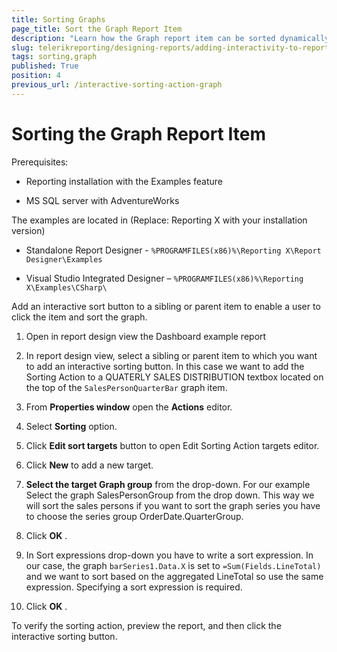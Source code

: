 ```yaml
---
title: Sorting Graphs
page_title: Sort the Graph Report Item 
description: "Learn how the Graph report item can be sorted dynamically via the Sorting Interactive Action."
slug: telerikreporting/designing-reports/adding-interactivity-to-reports/actions/sorting-action/sorting-graph
tags: sorting,graph
published: True
position: 4
previous_url: /interactive-sorting-action-graph
---
```


# Sorting the Graph Report Item

Prerequisites:       

* Reporting installation with the Examples feature          			

* MS SQL server with AdventureWorks         			

The examples are located in (Replace: Reporting X with your installation version)       

* Standalone Report Designer - `%PROGRAMFILES(x86)%\Reporting X\Report Designer\Examples`         			

* Visual Studio Integrated Designer – `%PROGRAMFILES(x86)%\Reporting X\Examples\CSharp\`         			


Add an interactive sort button to a sibling or parent item to enable a user to click the item and sort the graph.         	

1. Open in report design view the Dashboard example report         		

1. In report design view, select a sibling or parent item to which you want to add an interactive sorting button. In this case we want to add the Sorting Action to a QUATERLY SALES DISTRIBUTION textbox located on the top of the `SalesPersonQuarterBar` graph item.         		

1. From __Properties window__  open the __Actions__  editor.         		

1. Select __Sorting__  option.         		

1. Click __Edit sort targets__  button to open Edit Sorting Action targets editor.         		

1. Click __New__  to add a new target.         		

1. __Select the target Graph group__  from the drop-down. For our example Select the graph SalesPersonGroup from the drop down. This way we will sort the sales persons if you want to sort the graph series you have to choose the series group OrderDate.QuarterGroup.         		

1. Click __OK__ .         		

1. In Sort expressions drop-down you have to write a sort expression. In our case, the graph `barSeries1.Data.X` is set to `=Sum(Fields.LineTotal)` and we want to sort based on the aggregated LineTotal so use the same expression. Specifying a sort expression is required.

1. Click __OK__ .         		

To verify the sorting action, preview the report, and then click the interactive sorting button.           	
